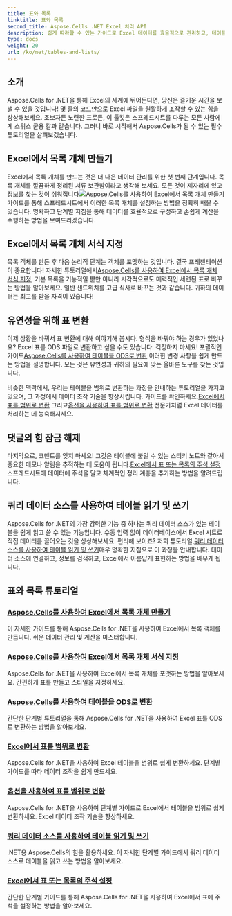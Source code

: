 ```yaml
---
title: 표와 목록
linktitle: 표와 목록
second_title: Aspose.Cells .NET Excel 처리 API
description: 쉽게 따라할 수 있는 가이드로 Excel 데이터를 효율적으로 관리하고, 테이블을 만들고, 기술을 향상하는 데 도움이 되는 포괄적인 Aspose.Cells for .NET 튜토리얼을 살펴보세요.
type: docs
weight: 20
url: /ko/net/tables-and-lists/
---
```

## 소개

Aspose.Cells for .NET을 통해 Excel의 세계에 뛰어든다면, 당신은 즐거운 시간을 보낼 수 있을 것입니다! 몇 줄의 코드만으로 Excel 파일을 원활하게 조작할 수 있는 힘을 상상해보세요. 초보자든 노련한 프로든, 이 툴킷은 스프레드시트를 다루는 모든 사람에게 스위스 군용 칼과 같습니다. 그러니 바로 시작해서 Aspose.Cells가 될 수 있는 필수 튜토리얼을 살펴보겠습니다.

## Excel에서 목록 개체 만들기
 Excel에서 목록 개체를 만드는 것은 더 나은 데이터 관리를 위한 첫 번째 단계입니다. 목록 개체를 깔끔하게 정리된 서류 보관함이라고 생각해 보세요. 모든 것이 제자리에 있고 정보를 찾는 것이 쉬워집니다![Aspose.Cells를 사용하여 Excel에서 목록 개체 만들기](./creating-list-object/) 가이드를 통해 스프레드시트에서 이러한 목록 개체를 설정하는 방법을 정확히 배울 수 있습니다. 명확하고 단계별 지침을 통해 데이터를 효율적으로 구성하고 손쉽게 계산을 수행하는 방법을 보여드리겠습니다.

## Excel에서 목록 개체 서식 지정
목록 객체를 만든 후 다음 논리적 단계는 객체를 포맷하는 것입니다. 결국 프레젠테이션이 중요합니다! 자세한 튜토리얼에서[Aspose.Cells를 사용하여 Excel에서 목록 개체 서식 지정](./formatting-list-object/), 기본 목록을 기능적일 뿐만 아니라 시각적으로도 매력적인 세련된 표로 바꾸는 방법을 알아보세요. 일반 샌드위치를 고급 식사로 바꾸는 것과 같습니다. 귀하의 데이터는 최고를 받을 자격이 있습니다!

## 유연성을 위해 표 변환
 이제 상황을 바꿔서 표 변환에 대해 이야기해 봅시다. 형식을 바꿔야 하는 경우가 있었나요? Excel 표를 ODS 파일로 변환하고 싶을 수도 있습니다. 걱정하지 마세요! 포괄적인 가이드[Aspose.Cells를 사용하여 테이블을 ODS로 변환](./converting-table-to-ods/) 이러한 변경 사항을 쉽게 만드는 방법을 설명합니다. 모든 것은 유연성과 귀하의 필요에 맞는 올바른 도구를 찾는 것입니다.

비슷한 맥락에서, 우리는 테이블을 범위로 변환하는 과정을 안내하는 튜토리얼을 가지고 있으며, 그 과정에서 데이터 조작 기술을 향상시킵니다. 가이드를 확인하세요.[Excel에서 표를 범위로 변환](./converting-table-to-range/) 그리고[옵션을 사용하여 표를 범위로 변환](./converting-table-to-range-with-options/) 전문가처럼 Excel 데이터를 처리하는 데 능숙해지세요.

## 댓글의 힘 잠금 해제
 마지막으로, 코멘트를 잊지 마세요! 그것은 테이블에 붙일 수 있는 스티키 노트와 같아서 중요한 메모나 알림을 추적하는 데 도움이 됩니다.[Excel에서 표 또는 목록의 주석 설정](./setting-comment-of-table-or-list/) 스프레드시트에 데이터에 주석을 달고 체계적인 정리 계층을 추가하는 방법을 알려드립니다. 

## 쿼리 데이터 소스를 사용하여 테이블 읽기 및 쓰기
 Aspose.Cells for .NET의 가장 강력한 기능 중 하나는 쿼리 데이터 소스가 있는 테이블을 쉽게 읽고 쓸 수 있는 기능입니다. 수동 입력 없이 데이터베이스에서 Excel 시트로 직접 데이터를 끌어오는 것을 상상해보세요. 편리해 보이죠? 저희 튜토리얼,[쿼리 데이터 소스를 사용하여 테이블 읽기 및 쓰기](./reading-and-writing-table-with-query-data-source/)매우 명확한 지침으로 이 과정을 안내합니다. 데이터 소스에 연결하고, 정보를 검색하고, Excel에서 아름답게 표현하는 방법을 배우게 됩니다.

## 표와 목록 튜토리얼
### [Aspose.Cells를 사용하여 Excel에서 목록 개체 만들기](./creating-list-object/)
이 자세한 가이드를 통해 Aspose.Cells for .NET을 사용하여 Excel에서 목록 객체를 만듭니다. 쉬운 데이터 관리 및 계산을 마스터합니다.
### [Aspose.Cells를 사용하여 Excel에서 목록 개체 서식 지정](./formatting-list-object/)
Aspose.Cells for .NET을 사용하여 Excel에서 목록 개체를 포맷하는 방법을 알아보세요. 간편하게 표를 만들고 스타일을 지정하세요.
### [Aspose.Cells를 사용하여 테이블을 ODS로 변환](./converting-table-to-ods/)
간단한 단계별 튜토리얼을 통해 Aspose.Cells for .NET을 사용하여 Excel 표를 ODS로 변환하는 방법을 알아보세요.
### [Excel에서 표를 범위로 변환](./converting-table-to-range/)
Aspose.Cells for .NET을 사용하여 Excel 테이블을 범위로 쉽게 변환하세요. 단계별 가이드를 따라 데이터 조작을 쉽게 만드세요.
### [옵션을 사용하여 표를 범위로 변환](./converting-table-to-range-with-options/)
Aspose.Cells for .NET을 사용하여 단계별 가이드로 Excel에서 테이블을 범위로 쉽게 변환하세요. Excel 데이터 조작 기술을 향상하세요.
### [쿼리 데이터 소스를 사용하여 테이블 읽기 및 쓰기](./reading-and-writing-table-with-query-data-source/)
.NET용 Aspose.Cells의 힘을 활용하세요. 이 자세한 단계별 가이드에서 쿼리 데이터 소스로 테이블을 읽고 쓰는 방법을 알아보세요.
### [Excel에서 표 또는 목록의 주석 설정](./setting-comment-of-table-or-list/)
간단한 단계별 가이드를 통해 Aspose.Cells for .NET을 사용하여 Excel에서 표에 주석을 설정하는 방법을 알아보세요.